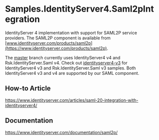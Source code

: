 # Samples.IdentityServer4.Saml2pIntegration
IdentityServer 4 implementation with support for SAML2P service providers. The SAML2P component is available from [www.identityserver.com/products/saml2p](https://www.identityserver.com/products/saml2p).

The [master](https://github.com/RockSolidKnowledge/Samples.IdentityServer4.Saml2pIntegration/tree/master) branch currently uses IdentityServer4 v4 and Rsk.IdentityServer.Saml v4. Check out [identityserver4-v3](https://github.com/RockSolidKnowledge/Samples.IdentityServer4.Saml2pIntegration/tree/identityserver4-v3) for IdentityServer4 v3 and Rsk.IdentityServer.Saml v3 samples. Both IdentityServer4 v3 and v4 are supported by our SAML component.

## How-to Article
https://www.identityserver.com/articles/saml-20-integration-with-identityserver4/

## Documentation
https://www.identityserver.com/documentation/saml2p/
